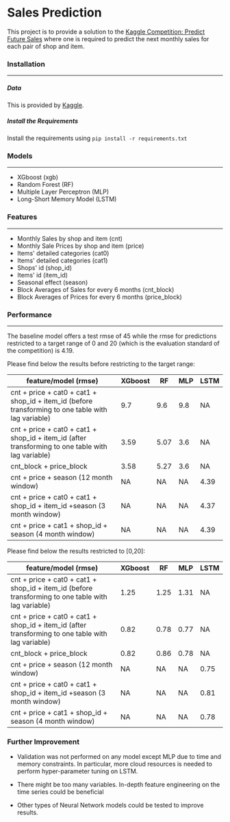 # Sales Prediction

This project is to provide a solution to the [Kaggle Competition: Predict Future Sales](Kaggle) where one is required to predict the next monthly sales for each pair of shop and item.


### Installation
----------------------------------
##### Data 
  This is provided by [Kaggle](Kaggle).
  

##### Install the Requirements
  Install the requirements using ```pip install -r requirements.txt```

### Models
----------------------------------
 - XGboost (xgb)
 - Random Forest (RF)
 - Multiple Layer Perceptron (MLP)
 - Long-Short Memory Model (LSTM)
 
### Features
----------------------------------
 - Monthly Sales by shop and item (cnt)
 - Monthly Sale Prices by shop and item (price)
 - Items' detailed categories (cat0)
 - Items' detailed categories (cat1)
 - Shops' id (shop_id)
 - Items' id (item_id)
 - Seasonal effect (season)
 - Block Averages of Sales for every 6 months (cnt_block)
 - Block Averages of Prices for every 6 months (price_block)
 
 
### Performance
----------------------------------

The baseline model offers a test rmse of 45 while the rmse for predictions restricted to a target range of 0 and 20 (which is the evaluation standard of the competition) is 4.19.

Please find below the results before restricting to the target range:

|feature/model (rmse) | XGboost | RF | MLP      |LSTM |
|---- | --- | ---| --- | --- |
|cnt + price + cat0 + cat1 + shop_id + item_id (before transforming to one table with lag variable)| 9.7  | 9.6  | 9.8 | NA |
|cnt + price + cat0 + cat1 + shop_id + item_id (after transforming to one table with lag variable)| 3.59  | 5.07  | 3.6 | NA |
|cnt_block + price_block   | 3.58 | 5.27 | 3.6 | NA |
|cnt + price + season (12 month window)  | NA | NA |NA | 4.39|
|cnt + price + cat0 + cat1 + shop_id + item_id +season (3 month window)   | NA   | NA| NA | 4.37 
|cnt + price + cat1 + shop_id + season (4 month window)   | NA   | NA| NA | 4.39


Please find below the results restricted to [0,20]:

|feature/model (rmse) | XGboost | RF | MLP      |LSTM |
|---- | --- | ---| --- | --- |
|cnt + price + cat0 + cat1 + shop_id + item_id (before transforming to one table with lag variable)| 1.25  | 1.25  | 1.31 | NA |
|cnt + price + cat0 + cat1 + shop_id + item_id (after transforming to one table with lag variable)| 0.82  | 0.78  | 0.77 | NA |
|cnt_block + price_block   | 0.82 | 0.86 | 0.78 | NA |
|cnt + price + season (12 month window)  | NA | NA |NA | 0.75|
|cnt + price + cat0 + cat1 + shop_id + item_id +season (3 month window)   | NA   | NA| NA |  0.81
|cnt + price + cat1 + shop_id + season (4 month window)   | NA   | NA| NA | 0.78

### Further Improvement

- Validation was not performed on any model except MLP due to time and memory constraints. In particular, more cloud resources is needed to perform hyper-parameter tuning on LSTM.

- There might be too many variables. In-depth feature engineering on the time series could be beneficial

- Other types of Neural Network models could be tested to improve results.


[//]: Citations

   [Kaggle]: https://www.kaggle.com/c/competitive-data-science-predict-future-sales

   